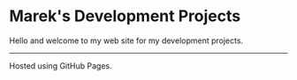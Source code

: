 # Marek's Development Projects

Hello and welcome to my web site for my development projects.

<hr>
Hosted using GitHub Pages.
